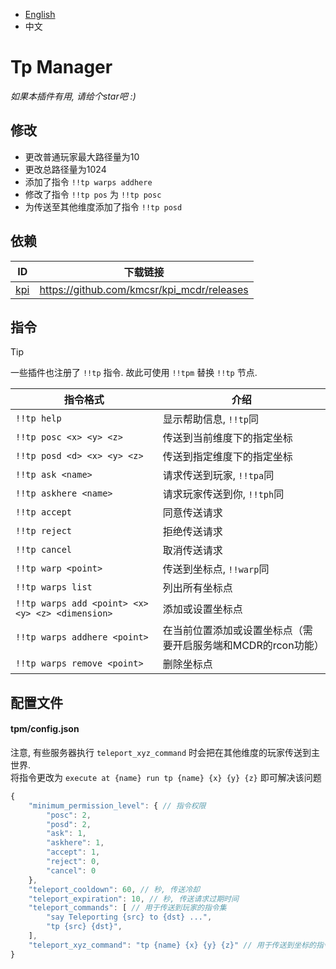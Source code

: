 
- [English](README.MD)
- 中文

# Tp Manager

*如果本插件有用, 请给个star吧 :)*

## 修改
- 更改普通玩家最大路径量为10
- 更改总路径量为1024
- 添加了指令 `!!tp warps addhere`
- 修改了指令 `!!tp pos` 为 `!!tp posc`
- 为传送至其他维度添加了指令 `!!tp posd`

## 依赖

| ID | 下载链接 |
|----|----|
| [kpi](https://github.com/kmcsr/kpi_mcdr) | <https://github.com/kmcsr/kpi_mcdr/releases> |

## 指令

> [!TIP]
> 一些插件也注册了 `!!tp` 指令. 故此可使用 `!!tpm` 替换 `!!tp` 节点.

|                指令格式 | 介绍 |
|------------------------|-----|
| `!!tp help`            | 显示帮助信息, `!!tp`同 |
| `!!tp posc <x> <y> <z>` | 传送到当前维度下的指定坐标 |
| `!!tp posd <d> <x> <y> <z>` | 传送到指定维度下的指定坐标 |
| `!!tp ask <name>`      | 请求传送到玩家, `!!tpa`同 |
| `!!tp askhere <name>`  | 请求玩家传送到你, `!!tph`同 |
| `!!tp accept`          | 同意传送请求 |
| `!!tp reject`          | 拒绝传送请求 |
| `!!tp cancel`          | 取消传送请求 |
| `!!tp warp <point>`    | 传送到坐标点, `!!warp`同 |
| `!!tp warps list`      | 列出所有坐标点 |
| `!!tp warps add <point> <x> <y> <z> <dimension>` | 添加或设置坐标点 |
| `!!tp warps addhere <point>` | 在当前位置添加或设置坐标点（需要开启服务端和MCDR的rcon功能） |
| `!!tp warps remove <point>` | 删除坐标点 |

## 配置文件

#### tpm/config.json

注意, 有些服务器执行 `teleport_xyz_command` 时会把在其他维度的玩家传送到主世界.  
将指令更改为 `execute at {name} run tp {name} {x} {y} {z}` 即可解决该问题

```javascript
{
    "minimum_permission_level": { // 指令权限
        "posc": 2,
        "posd": 2,
        "ask": 1,
        "askhere": 1,
        "accept": 1,
        "reject": 0,
        "cancel": 0
    },
    "teleport_cooldown": 60, // 秒, 传送冷却
    "teleport_expiration": 10, // 秒, 传送请求过期时间
    "teleport_commands": [ // 用于传送到玩家的指令集
        "say Teleporting {src} to {dst} ...",
        "tp {src} {dst}",
    ],
    "teleport_xyz_command": "tp {name} {x} {y} {z}" // 用于传送到坐标的指令
}
```
